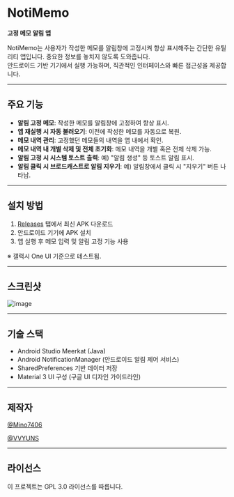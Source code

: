 # NotiMemo

**고정 메모 알림 앱**

NotiMemo는 사용자가 작성한 메모를 알림창에 고정시켜 항상 표시해주는 간단한 유틸리티 앱입니다. 중요한 정보를 놓치지 않도록 도와줍니다.  
안드로이드 기반 기기에서 실행 가능하며, 직관적인 인터페이스와 빠른 접근성을 제공합니다.

---

## 주요 기능

-  **알림 고정 메모**: 작성한 메모를 알림창에 고정하여 항상 표시.
-  **앱 재실행 시 자동 불러오기**: 이전에 작성한 메모를 자동으로 복원.
-  **메모 내역 관리**: 고정했던 메모들의 내역을 앱 내에서 확인.
-  **메모 내역 내 개별 삭제 및 전체 초기화**: 메모 내역을 개별 혹은 전체 삭제 가능.
-  **알림 고정 시 시스템 토스트 출력**: 예) "알림 생성" 등 토스트 알림 표시.
-  **알림 클릭 시 브로드캐스트로 알림 지우기**: 예) 알림창에서 클릭 시 "지우기" 버튼 나타남.

---

## 설치 방법

1. [Releases](https://github.com/Mino7406/NotiMemo/releases) 탭에서 최신 APK 다운로드
2. 안드로이드 기기에 APK 설치
3. 앱 실행 후 메모 입력 및 알림 고정 기능 사용

※ 갤럭시 One UI 기준으로 테스트됨.

---

## 스크린샷

![image](https://github.com/user-attachments/assets/4b85aafb-33bd-4f22-ae81-0fb482e75c18)


---

## 기술 스택

- Android Studio Meerkat (Java)
- Android NotificationManager (안드로이드 알림 제어 서비스)
- SharedPreferences 기반 데이터 저장 
- Material 3 UI 구성 (구글 UI 디자인 가이드라인)

---

## 제작자

[@Mino7406](https://github.com/Mino7406)

[@VVYUNS](https://github.com/VVYUNS)

---

## 라이선스

이 프로젝트는 GPL 3.0 라이선스를 따릅니다.
